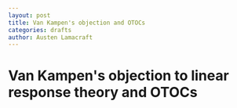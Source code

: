 ```yaml
---
layout: post
title: Van Kampen's objection and OTOCs
categories: drafts
author: Austen Lamacraft
---
```


# Van Kampen's objection to linear response theory and OTOCs
